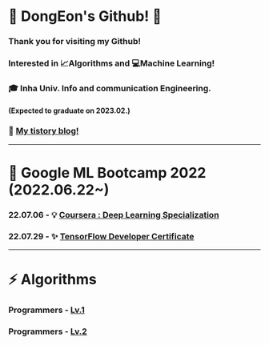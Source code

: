 # :ghost: DongEon's Github! :ghost:

### Thank you for visiting my Github!

### Interested in :chart_with_upwards_trend:Algorithms and :computer:Machine Learning!  

### :mortar_board: Inha Univ. Info and communication Engineering. 
#### (Expected to graduate on 2023.02.)

### :memo: [My tistory blog!](https://coding-archive31.tistory.com/)

***

# 🌱 Google ML Bootcamp 2022 (2022.06.22~)

### 22.07.06 - :bulb: [Coursera : Deep Learning Specialization](https://www.credly.com/badges/36ec8c8f-2e43-4f78-b362-cafbaf2728ba)

### 22.07.29 - :sparkles: [TensorFlow Developer Certificate](https://www.credential.net/836293ac-b2a8-48b4-a473-ba0ce51785ba) 

***

# ⚡ Algorithms

### Programmers - [Lv.1](https://github.com/DongEon31/CodingTest_with_Python/tree/main/LEVEL1)

### Programmers - [Lv.2](https://github.com/DongEon31/CodingTest_with_Python/tree/main/LEVEL2)


